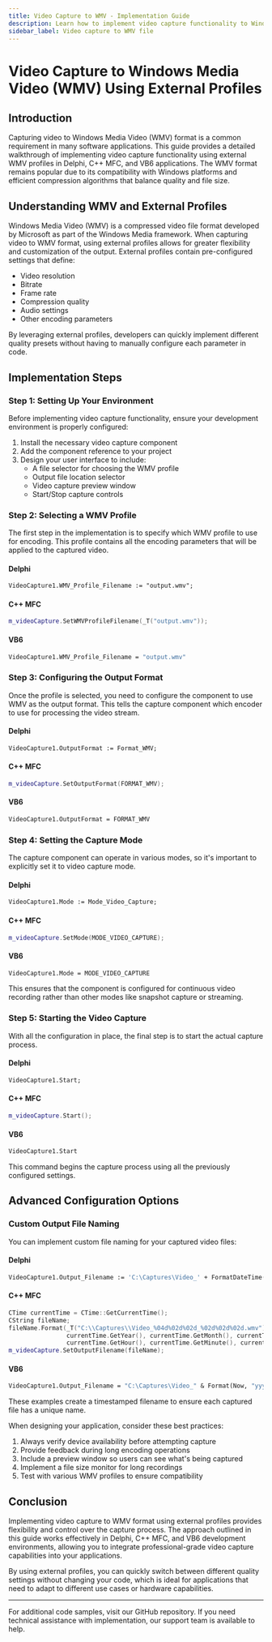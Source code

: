 ```yaml
---
title: Video Capture to WMV - Implementation Guide
description: Learn how to implement video capture functionality to Windows Media Video (WMV) files in your applications. This step-by-step guide covers external profile selection, output format configuration, and capture execution for Delphi, C++ MFC, and VB6 platforms.
sidebar_label: Video capture to WMV file
---
```


# Video Capture to Windows Media Video (WMV) Using External Profiles

## Introduction

Capturing video to Windows Media Video (WMV) format is a common requirement in many software applications. This guide provides a detailed walkthrough of implementing video capture functionality using external WMV profiles in Delphi, C++ MFC, and VB6 applications. The WMV format remains popular due to its compatibility with Windows platforms and efficient compression algorithms that balance quality and file size.

## Understanding WMV and External Profiles

Windows Media Video (WMV) is a compressed video file format developed by Microsoft as part of the Windows Media framework. When capturing video to WMV format, using external profiles allows for greater flexibility and customization of the output. External profiles contain pre-configured settings that define:

- Video resolution
- Bitrate
- Frame rate
- Compression quality
- Audio settings
- Other encoding parameters

By leveraging external profiles, developers can quickly implement different quality presets without having to manually configure each parameter in code.

## Implementation Steps

### Step 1: Setting Up Your Environment

Before implementing video capture functionality, ensure your development environment is properly configured:

1. Install the necessary video capture component
2. Add the component reference to your project
3. Design your user interface to include:
   - A file selector for choosing the WMV profile
   - Output file location selector
   - Video capture preview window
   - Start/Stop capture controls

### Step 2: Selecting a WMV Profile

The first step in the implementation is to specify which WMV profile to use for encoding. This profile contains all the encoding parameters that will be applied to the captured video.

#### Delphi

```pascal
VideoCapture1.WMV_Profile_Filename := "output.wmv";
```

#### C++ MFC

```cpp
m_videoCapture.SetWMVProfileFilename(_T("output.wmv"));
```

#### VB6

```vb
VideoCapture1.WMV_Profile_Filename = "output.wmv"
```

### Step 3: Configuring the Output Format

Once the profile is selected, you need to configure the component to use WMV as the output format. This tells the capture component which encoder to use for processing the video stream.

#### Delphi

```pascal
VideoCapture1.OutputFormat := Format_WMV;
```

#### C++ MFC

```cpp
m_videoCapture.SetOutputFormat(FORMAT_WMV);
```

#### VB6

```vb
VideoCapture1.OutputFormat = FORMAT_WMV
```

### Step 4: Setting the Capture Mode

The capture component can operate in various modes, so it's important to explicitly set it to video capture mode.

#### Delphi

```pascal
VideoCapture1.Mode := Mode_Video_Capture;
```

#### C++ MFC

```cpp
m_videoCapture.SetMode(MODE_VIDEO_CAPTURE);
```

#### VB6

```vb
VideoCapture1.Mode = MODE_VIDEO_CAPTURE
```

This ensures that the component is configured for continuous video recording rather than other modes like snapshot capture or streaming.

### Step 5: Starting the Video Capture

With all the configuration in place, the final step is to start the actual capture process.

#### Delphi

```pascal
VideoCapture1.Start;
```

#### C++ MFC

```cpp
m_videoCapture.Start();
```

#### VB6

```vb
VideoCapture1.Start
```

This command begins the capture process using all the previously configured settings.

## Advanced Configuration Options

### Custom Output File Naming

You can implement custom file naming for your captured video files:

#### Delphi

```pascal
VideoCapture1.Output_Filename := 'C:\Captures\Video_' + FormatDateTime('yyyymmdd_hhnnss', Now) + '.wmv';
```

#### C++ MFC

```cpp
CTime currentTime = CTime::GetCurrentTime();
CString fileName;
fileName.Format(_T("C:\\Captures\\Video_%04d%02d%02d_%02d%02d%02d.wmv"), 
                currentTime.GetYear(), currentTime.GetMonth(), currentTime.GetDay(),
                currentTime.GetHour(), currentTime.GetMinute(), currentTime.GetSecond());
m_videoCapture.SetOutputFilename(fileName);
```

#### VB6

```vb
VideoCapture1.Output_Filename = "C:\Captures\Video_" & Format(Now, "yyyymmdd_hhnnss") & ".wmv"
```

These examples create a timestamped filename to ensure each captured file has a unique name.

When designing your application, consider these best practices:

1. Always verify device availability before attempting capture
2. Provide feedback during long encoding operations
3. Include a preview window so users can see what's being captured
4. Implement a file size monitor for long recordings
5. Test with various WMV profiles to ensure compatibility

## Conclusion

Implementing video capture to WMV format using external profiles provides flexibility and control over the capture process. The approach outlined in this guide works effectively in Delphi, C++ MFC, and VB6 development environments, allowing you to integrate professional-grade video capture capabilities into your applications.

By using external profiles, you can quickly switch between different quality settings without changing your code, which is ideal for applications that need to adapt to different use cases or hardware capabilities.

---

For additional code samples, visit our GitHub repository. If you need technical assistance with implementation, our support team is available to help.

